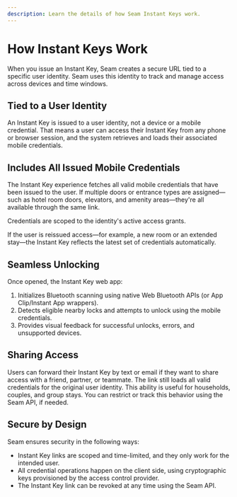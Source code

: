```yaml
---
description: Learn the details of how Seam Instant Keys work.
---
```


# How Instant Keys Work

When you issue an Instant Key, Seam creates a secure URL tied to a specific user identity. Seam uses this identity to track and manage access across devices and time windows.

## Tied to a User Identity

An Instant Key is issued to a user identity, not a device or a mobile credential. That means a user can access their Instant Key from any phone or browser session, and the system retrieves and loads their associated mobile credentials.

## Includes All Issued Mobile Credentials

The Instant Key experience fetches all valid mobile credentials that have been issued to the user. If multiple doors or entrance types are assigned—such as hotel room doors, elevators, and amenity areas—they're all available through the same link.

Credentials are scoped to the identity's active access grants.

If the user is reissued access—for example, a new room or an extended stay—the Instant Key reflects the latest set of credentials automatically.

## Seamless Unlocking

Once opened, the Instant Key web app:

1. Initializes Bluetooth scanning using native Web Bluetooth APIs (or App Clip/Instant App wrappers).
2. Detects eligible nearby locks and attempts to unlock using the mobile credentials.
3. Provides visual feedback for successful unlocks, errors, and unsupported devices.

## Sharing Access

Users can forward their Instant Key by text or email if they want to share access with a friend, partner, or teammate. The link still loads all valid credentials for the original user identity. This ability is useful for households, couples, and group stays. You can restrict or track this behavior using the Seam API, if needed.

## Secure by Design

Seam ensures security in the following ways:

* Instant Key links are scoped and time-limited, and they only work for the intended user.
* All credential operations happen on the client side, using cryptographic keys provisioned by the access control provider.
* The Instant Key link can be revoked at any time using the Seam API.
